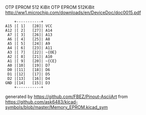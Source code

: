 OTP EPROM 512 KiBit
OTP EPROM 512KiBit
http://ww1.microchip.com/downloads/en/DeviceDoc/doc0015.pdf


	    +-----------+
	A15 |[ 1]   [28]| VCC
	A12 |[ 2]   [27]| A14
	 A7 |[ 3]   [26]| A13
	 A6 |[ 4]   [25]| A8
	 A5 |[ 5]   [24]| A9
	 A4 |[ 6]   [23]| A11
	 A3 |[ 7]   [22]| ~{OE}
	 A2 |[ 8]   [21]| A10
	 A1 |[ 9]   [20]| ~{CE}
	 A0 |[10]   [19]| D7
	 D0 |[11]   [18]| D6
	 D1 |[12]   [17]| D5
	 D2 |[13]   [16]| D4
	GND |[14]   [15]| D3
	    +-----------+


generated by https://github.com/FBEZ/Pinout-AsciiArt from https://github.com/ask6483/kicad-symbols/blob/master/Memory_EPROM.kicad_sym